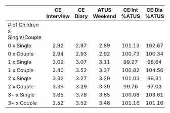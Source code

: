 
|                      | CE<br>Interview |  CE<br>Diary | ATUS<br>Weekend | CE:Int<br>%ATUS | CE:Dia<br>%ATUS |
| -------------------- | :----------: | :----------: | :----------: | :----------: | :----------: |
| # of Children x Single/Couple |              |              |              |              |              |
| 0 x Single           |         2.92 |         2.97 |         2.89 |       101.13 |       102.67 |
| 0 x Couple           |         2.94 |         2.93 |         2.92 |       100.73 |       100.34 |
| 1 x Single           |         3.09 |         3.07 |         3.11 |        99.27 |        98.64 |
| 1 x Couple           |         3.40 |         3.52 |         3.37 |       100.82 |       104.56 |
| 2 x Single           |         3.32 |         3.27 |         3.29 |       101.03 |        99.31 |
| 2 x Couple           |         3.39 |         3.29 |         3.39 |        99.76 |        97.03 |
| 3+ x Single          |         3.65 |         3.78 |         3.65 |       100.08 |       103.61 |
| 3+ x Couple          |         3.52 |         3.52 |         3.48 |       101.16 |       101.16 |

